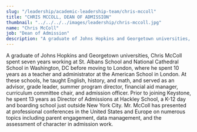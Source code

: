 ```yaml
---
slug: "/leadership/academic-leadership-team/chris-mccoll"
title: "CHRIS MCCOLL, DEAN OF ADMISSION"
thumbnail: "../../../../images/leadership/chris-mccoll.jpg"
name: "Chris McColl"
job: "Dean of Admission"
description: "A graduate of Johns Hopkins and Georgetown universities, Chris McColl spent seven years working at St. Albans School and National Cathedral School in Washington, DC before moving to London, where he spent 10 years as a teacher and administrator at the American School in London. Prior to joining Keystone, he spent 13 years as Director of Admissions at Hackley School, a K-12 day and boarding school just outside New York City."
---
```


A graduate of Johns Hopkins and Georgetown universities, Chris McColl spent seven years working at St. Albans School and National Cathedral School in Washington, DC before moving to London, where he spent 10 years as a teacher and administrator at the American School in London. At these schools, he taught English, history, and math, and served as an advisor, grade leader, summer program director, financial aid manager, curriculum committee chair, and admission officer. Prior to joining Keystone, he spent 13 years as Director of Admissions at Hackley School, a K-12 day and boarding school just outside New York City. Mr. McColl has presented at professional conferences in the United States and Europe on numerous topics including parent engagement, data management, and the assessment of character in admission work.
